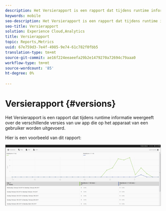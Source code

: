 ```yaml
---
description: Het Versierapport is een rapport dat tijdens runtime informatie weergeeft over de verschillende versies van uw app die op het apparaat van een gebruiker worden uitgevoerd.
keywords: mobile
seo-description: Het Versierapport is een rapport dat tijdens runtime informatie weergeeft over de verschillende versies van uw app die op het apparaat van een gebruiker worden uitgevoerd.
seo-title: Versierapport
solution: Experience Cloud,Analytics
title: Versierapport
topic: Reports,Metrics
uuid: 67e759d3-7e4f-4985-9e74-61c782f0fbb5
translation-type: tm+mt
source-git-commit: ae16f224eeaeefa29b2e1479270a72694c79aaa0
workflow-type: tm+mt
source-wordcount: '85'
ht-degree: 0%

---
```



# Versierapport {#versions}

Het Versierapport is een rapport dat tijdens runtime informatie weergeeft over de verschillende versies van uw app die op het apparaat van een gebruiker worden uitgevoerd.

Hier is een voorbeeld van dit rapport:

![](assets/report_versions.png)

